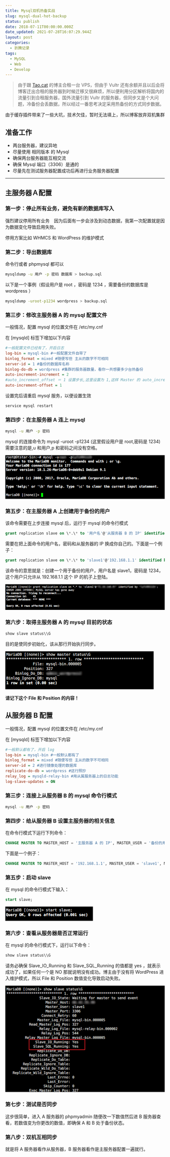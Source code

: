 ```yaml
---
title: Mysql双机热备实战
slug: mysql-dual-hot-backup
status: publish
date: 2018-07-11T00:00:00.000Z
date_updated: 2021-07-28T16:07:29.944Z
layout: post
categories:
  - 折腾记录
tags:
  - MySQL
  - Web
  - Develop
---
```


> 由于跟 [Tao.cat](https://tao.cat) 的博主合租一台 VPS，但由于 Vultr 还有余额并且以后会将博客迁出合租的服务器到时候迁移又很麻烦，所以便利用分区解析将国内的流量引到合租服务器，国外流量引到 Vultr 的服务器，但同步又是个大问题，冷备份会丢数据，所以经过一番思考决定采用热备份的方式同步数据。

由于缓存插件带来了一些大坑，技术欠佳，暂时无法填上，所以博客放弃双机集群

## 准备工作

- 两台服务器，建议异地
- 尽量使用 相同版本 的 Mysql
- 确保两台服务器能互相交流
- 确保 Mysql 端口（3306）是通的
- 尽量先在测试服务器配置成功后再进行业务服务器配置

---

## 主服务器Ａ配置

### 第一步：停止所有业务，避免有新的数据库写入

强烈建议停用所有业务　因为后面有一步会涉及到动态数据，我第一次配置就是因为数据变化导致启用失败。

停用方案比如 WHMCS 和 WordPress 的维护模式

### 第二步：导出数据库

命令行或者 phpmysql 都可以

```bash
mysqldump -u 用户 -p 密码 数据库 > backup.sql
```

以下是一个事例（假设用户是 root ，密码是 1234 ，需要备份的数据库是 wordpress ）

```bash
mysqldump -uroot-p1234 wordpress > backup.sql
```

### 第三步：修改主服务器 A 的 mysql 配置文件

一般情况，配置 mysql 的位置文件在 /etc/my.cnf

在 [mysqld] 标签下增加以下内容

```ini
#一般配置文件已经有了，开启日志
log-bin = mysql-bin #一般配置文件自带了
binlog_format = mixed #随便写但 主从的数字不可相同
server-id = 1 #备份的数据库名称
binlog-do-db = wordpress #集群的服务器数量，看你一共想要多少台热备份
auto-increment-increment = 2
#auto_increment_offset ＝ 1 设置步长,这里设置为 1,这样 Master 的 auto_increment 字段产生的数值是:1, 3, 5, 7, …等奇数 ID，不高于上面这个参数
auto-increment-offset = 1
```

设置完后请重启 mysql 服务，以便设置生效

```bash
service mysql restart
```

### 第四步：在主服务器 A 连上 mysql

```bash
mysql -u 用户 -p 密码
```

mysql 的连接命令为 mysql -uroot -p1234 (这里假设用户是 root,密码是 1234)需要注意的是,u 和用户,p 和密码之间没有空格。

![](34c3df0d-6cf8-4565-af3a-c11fcdea23fa.jpg)

### 第五步：在主服务器 A 上创建用于备份的用户

该命令需要在上步连接 mysql 后，运行于 mysql 的命令行模式

```sql
grant replication slave on \*.\* to '用户名'@'从服务器 B 的 IP' identified by '用户密码';
```

需要在把上面命令的用户名，密码和从服务器的 IP 换成你自己的。下面是一个例子：

```sql
grant replication slave on \*.\* to 'slave1'@'192.168.1.1' identified by '1234';
```

该命令的意思就是：创建一个用于备份的用户，用户名是 slave1，密码是 1234，这个用户只允许从 192.168.1.1 这个 IP 的机子上登陆。

![](32d342bc-224d-419e-a17a-ed0b23b958b9.jpg)

### 第六步：取得主服务器 A 的 mysql 目前的状态

```sql
show slave status\\G
```

目的是使同步初始化，该从那行开始执行同步。

![](99a909f9-bdad-4b34-ad61-cafed394bbd6.jpg)

**请记下这个 File 和 Position 的内容！**

## 从服务器 B 配置

一般情况，配置 mysql 的位置文件在 /etc/my.cnf

在 \[mysqld\] 标签下增加以下内容

```ini
#一般默认都有了，开启 log
log-bin = mysql-bin #一般默认都有了
binlog_format = mixed #随便写但 主从的数字不可相同
server-id = 2 #进行镜像处理的数据库
replicate-do-db = wordpress #这行照抄
relay_log = mysqld-relay-bin #用从属服务器上的日志功能
log-slave-updates = ON
```

### 第三步：连接上从服务器 B 的 mysql 命令行模式

```bash
mysql -u 用户 -p 密码
```

### 第四步：给从服务器 B 设置主服务器的相关信息

在命令行模式下运行下列命令：

```sql
CHANGE MASTER TO MASTER_HOST = '主服务器 A 的 IP', MASTER_USER = '备份的用户名', MASTER_PASSWORD = '备份用户的密码', MASTER_LOG_FILE='填入上面获取 File 的内容',MASTER_LOG_POS=同样填入 Position 内容;
```

下面是一个例子：

```sql
CHANGE MASTER TO MASTER_HOST = '192.168.1.1', MASTER_USER = 'slave1', MASTER_PASSWORD = '1234', MASTER_LOG_FILE='mysql-bin.000005',MASTER_LOG_POS=327;
```

### 第五步：启动 slave

在 mysql 的命令行模式下输入：

```sql
start slave;
```

![](39bb3d70-0cd6-4646-9aff-e2363dbd4cc4.jpg)

### 第六步：查看从服务器是否正常运行

在 mysql 的命令行模式下，运行以下命令：

```sql
show slave status\\G
```

请务必确保 Slave_IO_Running 和 Slave_SQL_Running 的值都是 yes ，就表示成功了，如果任何一个是 NO 那就说明没有成功。博主由于没有将 WordPress 进入维护模式，所以 File 和 Position 数值变化导致启动失败。

![](cc1c6dc1-f567-4ab9-9db0-b8e472c77955.jpg)

### 第七步：测试是否同步

这步很简单，进入 A 服务器的 phpmyadmin 随便改一下数值然后进 B 服务器查看，若数值变为你更改的数值，即确保 A 和 B 处于备份状态。

### 第八步：双机互相同步

就是将 A 服务器看作从服务器，B 服务器看作是主服务器配置一遍就行。
